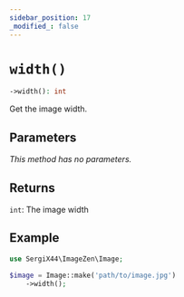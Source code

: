 ```yaml
---
sidebar_position: 17
_modified_: false
---
```

# `width()`

```php
->width(): int
```
Get the image width.

## Parameters

<i>This method has no parameters.</i>

## Returns

`int`: The image width

## Example

```php
use SergiX44\ImageZen\Image;

$image = Image::make('path/to/image.jpg')
    ->width();

```
